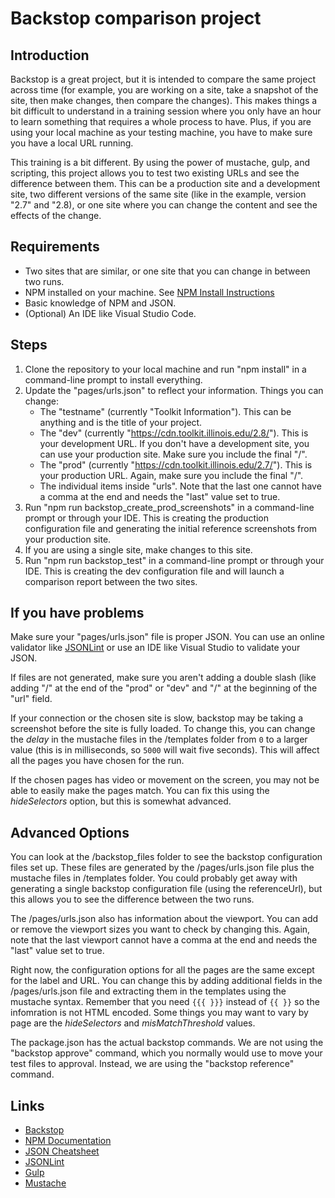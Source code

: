 # Backstop comparison project

## Introduction

Backstop is a great project, but it is intended to compare the same project across time (for example, you are working on a site, take a snapshot of the site, then make changes, then compare the changes). This makes things a bit difficult to understand in a training session where you only have an hour to learn something that requires a whole process to have. Plus, if you are using your local machine as your testing machine, you have to make sure you have a local URL running. 

This training is a bit different. By using the power of mustache, gulp, and scripting, this project allows you to test two existing URLs and see the difference between them. This can be a production site and a development site, two different versions of the same site (like in the example, version "2.7" and "2.8), or one site where you can change the content and see the effects of the change.

## Requirements

* Two sites that are similar, or one site that you can change in between two runs. 
* NPM installed on your machine. See [NPM Install Instructions](https://docs.npmjs.com/downloading-and-installing-node-js-and-npm)
* Basic knowledge of NPM and JSON.
* (Optional) An IDE like Visual Studio Code. 

## Steps

1. Clone the repository to your local machine and run "npm install" in a command-line prompt to install everything.
2. Update the "pages/urls.json" to reflect your information. Things you can change:
    * The "testname" (currently "Toolkit Information"). This can be anything and is the title of your project. 
    * The "dev" (currently "https://cdn.toolkit.illinois.edu/2.8/"). This is your development URL. If you don't have a development site, you can use your production site. Make sure you include the final "/".
    * The "prod" (currently "https://cdn.toolkit.illinois.edu/2.7/"). This is your production URL. Again, make sure you include the final "/".
    * The individual items inside "urls". Note that the last one cannot have a comma at the end and needs the "last" value set to true. 
3. Run "npm run backstop_create_prod_screenshots" in a command-line prompt or through your IDE. This is creating the production configuration file and generating the initial reference screenshots from your production site. 
4. If you are using a single site, make changes to this site.
5. Run "npm run backstop_test" in a command-line prompt or through your IDE. This is creating the dev configuration file and will launch a comparison report between the two sites. 

## If you have problems

Make sure your "pages/urls.json" file is proper JSON. You can use an online validator like [JSONLint](https://jsonlint.com/) or use an IDE like Visual Studio to validate your JSON. 

If files are not generated, make sure you aren't adding a double slash (like adding "/" at the end of the "prod" or "dev" and "/" at the beginning of the "url" field.

If your connection or the chosen site is slow, backstop may be taking a screenshot before the site is fully loaded. To change this, you can change the _delay_ in the mustache files in the /templates folder from ``0`` to a larger value (this is in milliseconds, so ``5000`` will wait five seconds). This will affect all the pages you have chosen for the run. 

If the chosen pages has video or movement on the screen, you may not be able to easily make the pages match. You can fix this using the _hideSelectors_ option, but this is somewhat advanced. 

## Advanced Options
 
You can look at the /backstop_files folder to see the backstop configuration files set up. These files are generated by the /pages/urls.json file plus the mustache files in /templates folder. You could probably get away with generating a single backstop configuration file (using the referenceUrl), but this allows you to see the difference between the two runs.

The /pages/urls.json also has information about the viewport. You can add or remove the viewport sizes you want to check by changing this. Again, note that the last viewport cannot have a comma at the end and needs the "last" value set to true. 

Right now, the configuration options for all the pages are the same except for the label and URL. You can change this by adding additional fields in the /pages/urls.json file and extracting them in the templates using the mustache syntax. Remember that you need ``{{{ }}}`` instead of ``{{ }}`` so the infomration is not HTML encoded. Some things you may want to vary by page are the _hideSelectors_ and _misMatchThreshold_ values.

The package.json has the actual backstop commands. We are not using the "backstop approve" command, which you normally would use to move your test files to approval. Instead, we are using the "backstop reference" command. 

## Links

* [Backstop](https://github.com/garris/BackstopJS)
* [NPM Documentation](https://docs.npmjs.com/)
* [JSON Cheatsheet](https://quickref.me/json)
* [JSONLint](https://jsonlint.com/)
* [Gulp](https://gulpjs.com/)
* [Mustache](https://mustache.github.io/mustache.5.html)
